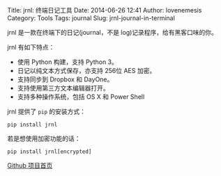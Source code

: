 Title: jrnl: 终端日记工具
Date: 2014-06-26 12:41
Author: lovenemesis
Category: Tools
Tags: journal
Slug: jrnl-journal-in-terminal

jrnl 是一款在终端下的日记(journal，不是 log)记录程序，给有黑客口味的你。

jrnl 有如下特点：

-   使用 Python 构建，支持 Python 3。
-   日记以纯文本方式保存，亦支持 256位 AES 加密。
-   支持同步到 Dropbox 和 DayOne。
-   支持使用第三方文本编辑器打开。
-   支持多种操作系统，包括 OS X 和 Power Shell

jrnl 提供了 `pip` 的安装方式：

`pip install jrnl`

若是想使用加密功能的话：

`pip install jrnl[encrypted]`

[Github 项目首页](http://maebert.github.io/jrnl/index.html)
